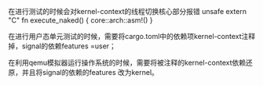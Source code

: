 在进行测试的时候会对kernel-context的线程切换核心部分报错
    unsafe extern "C" fn execute_naked() {
        core::arch::asm!()
    }

在进行用户态单元测试的时候，需要将cargo.toml中的依赖项kernel-context注释掉，signal的依赖features =user；

在利用qemu模拟器运行操作系统的时候，需要将被注释的kernel-context依赖还原，并且将signal的依赖的features 改为kernel。

